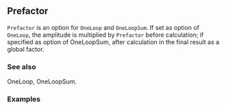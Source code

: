##  Prefactor 

`Prefactor` is an option for `OneLoop` and `OneLoopSum`. If set as option of `OneLoop`, the amplitude is multiplied by `Prefactor` before calculation; if specified as option of OneLoopSum, after calculation in the final result as a global factor.

###  See also 

OneLoop, OneLoopSum.

###  Examples 